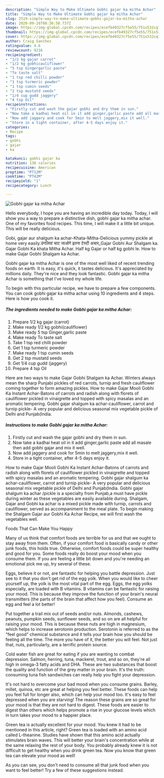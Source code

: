 ```yaml
---
description: "Simple Way to Make Ultimate Gobhi gajar ka mitha Achar"
title: "Simple Way to Make Ultimate Gobhi gajar ka mitha Achar"
slug: 2519-simple-way-to-make-ultimate-gobhi-gajar-ka-mitha-achar
date: 2020-09-16T08:36:58.737Z
image: https://img-global.cpcdn.com/recipes/ecefb49327cf5e55/751x532cq70/gobhi-gajar-ka-mitha-achar-recipe-main-photo.jpg
thumbnail: https://img-global.cpcdn.com/recipes/ecefb49327cf5e55/751x532cq70/gobhi-gajar-ka-mitha-achar-recipe-main-photo.jpg
cover: https://img-global.cpcdn.com/recipes/ecefb49327cf5e55/751x532cq70/gobhi-gajar-ka-mitha-achar-recipe-main-photo.jpg
author: Craig Sanchez
ratingvalue: 4.6
reviewcount: 9216
recipeingredient:
- "1/2 kg gajar carrot"
- "1/2 kg gobhicauliflower"
- "5 tsp Gingergarlic paste"
- "To taste salt"
- "1 tsp red chilli powder"
- "1 tsp turmeric powder"
- "1 tsp cumin seeds"
- "2 tsp mustatd seeds"
- "1/4 cup gudd jaggery"
- "4 tsp Oil"
recipeinstructions:
- "Firstly cut and wash the gajar gobhi and dry them in sun."
- "Now take a kadhai heat oil in it add ginger,garlic paste add all masale then add gobhi gajar and mix it well."
- "Now add jaggery and cook for 5min to melt jaggery,mix it well."
- "Store in a tight container, after 4-5 days enjoy it."
categories:
- Recipe
tags:
- gobhi
- gajar
- ka

katakunci: gobhi gajar ka 
nutrition: 138 calories
recipecuisine: American
preptime: "PT12M"
cooktime: "PT42M"
recipeyield: "1"
recipecategory: Lunch

---
```



![Gobhi gajar ka mitha Achar](https://img-global.cpcdn.com/recipes/ecefb49327cf5e55/751x532cq70/gobhi-gajar-ka-mitha-achar-recipe-main-photo.jpg)

Hello everybody, I hope you are having an incredible day today. Today, I will show you a way to prepare a distinctive dish, gobhi gajar ka mitha achar. One of my favorites food recipes. This time, I will make it a little bit unique. This will be really delicious.

Gobi, gajar aur shalgum ka achar-Khata-Mitha-Delicious yummy pickle at home very easily.उंगलियां चाट जाओगे इतना टेस्टी अचार_Gajar Gobhi Aur Shalgam ka. Gajar Gobhi Ka khata Mitha Achar. Half kg Gajar or half kg gobhi le. How to make Gajar Gobhi Shalgam ka Achar.

Gobhi gajar ka mitha Achar is one of the most well liked of recent trending foods on earth. It is easy, it's quick, it tastes delicious. It's appreciated by millions daily. They're nice and they look fantastic. Gobhi gajar ka mitha Achar is something that I've loved my whole life.


To begin with this particular recipe, we have to prepare a few components. You can cook gobhi gajar ka mitha achar using 10 ingredients and 4 steps. Here is how you cook it.

<!--inarticleads1-->

##### The ingredients needed to make Gobhi gajar ka mitha Achar:

1. Prepare 1/2 kg gajar (carrot)
1. Make ready 1/2 kg gobhi(cauliflower)
1. Make ready 5 tsp Ginger,garlic paste
1. Make ready To taste salt
1. Take 1 tsp red chilli powder
1. Get 1 tsp turmeric powder
1. Make ready 1 tsp cumin seeds
1. Get 2 tsp mustatd seeds
1. Get 1/4 cup gudd (jaggery)
1. Prepare 4 tsp Oil


Here are two ways to make Gajar Gobhi Shalgam ka Achar. Winters always mean the sharp Punjabi pickles of red carrots, turnip and fresh cauliflower coming together to form amazing pickles. How to make Gajar Mooli Gobhi Ka Instant Achar-Batons of carrots and radish along with florets of cauliflower pickled in vinaigrette and topped with spicy masalas and an aromatic tempering. Gobhi gajar shalgum ka achar-cauliflower, carrot and turnip pickle- A very popular and delicious seasonal mix vegetable pickle of Delhi and Punjab(India. 

<!--inarticleads2-->

##### Instructions to make Gobhi gajar ka mitha Achar:

1. Firstly cut and wash the gajar gobhi and dry them in sun.
1. Now take a kadhai heat oil in it add ginger,garlic paste add all masale then add gobhi gajar and mix it well.
1. Now add jaggery and cook for 5min to melt jaggery,mix it well.
1. Store in a tight container, after 4-5 days enjoy it.


How to make Gajar Mooli Gobhi Ka Instant Achar-Batons of carrots and radish along with florets of cauliflower pickled in vinaigrette and topped with spicy masalas and an aromatic tempering. Gobhi gajar shalgum ka achar-cauliflower, carrot and turnip pickle- A very popular and delicious seasonal mix vegetable pickle of Delhi and Punjab(India. Gobhi gajar shalgum ka achar /pickle is a specialty from Punjab,a must have pickle during winter as these vegetables are easily available during. Shalgam, Gajar and Gobhi ka achar is a mixed pickle made with turnip, carrots and cauliflower, served as accompaniment to the meal plate. To begin making the Shalgam Gajar aur Gobhi Ka Achar Recipe, we will first wash the vegetables well. 

Foods That Can Make You Happy


Many of us think that comfort foods are terrible for us and that we ought to stay away from them. Often, if your comfort food is basically candy or other junk foods, this holds true. Otherwise, comfort foods could be super healthy and good for you. Some foods really do boost your mood when you consume them. If you are feeling a little bit down and you're needing an emotional pick me up, try several of these.

Eggs, believe it or not, are fantastic for helping you battle depression. Just see to it that you don't get rid of the egg yolk. When you would like to cheer yourself up, the yolk is the most vital part of the egg. Eggs, the egg yolks especially, are loaded with B vitamins. B vitamins can be fantastic for raising your mood. This is because they improve the function of your brain's neural transmitters (the parts of the brain that affect how you feel). Consume an egg and feel a lot better!

Put together a trail mix out of seeds and/or nuts. Almonds, cashews, peanuts, pumpkin seeds, sunflower seeds, and so on are all helpful for raising your mood. This is because these nuts are high in magnesium, which helps to increase serotonin production. Serotonin is referred to as the "feel good" chemical substance and it tells your brain how you should be feeling all the time. The more you have of it, the better you will feel. Not just that, nuts, particularly, are a terrific protein source.

Cold water fish are great for eating if you are wanting to combat depression. Salmon, herring, tuna, mackerel, trout, and so on, they're all high in omega-3 fatty acids and DHA. These are two substances that boost the quality and function of the grey matter in your brain. It's the truth: consuming tuna fish sandwiches can really help you fight your depression. 

It's not hard to overcome your bad mood when you consume grains. Barley, millet, quinoa, etc are great at helping you feel better. These foods can help you feel full for longer also, which can help your mood too. It's easy to feel depressed when you are starving! The reason these grains are so great for your mood is that they are not hard to digest. These foods are easier to digest than others which helps promote a rise in your glucose levels which in turn takes your mood to a happier place.

Green tea is actually excellent for your mood. You knew it had to be mentioned in this article, right? Green tea is loaded with an amino acid called L-theanine. Studies have shown that this amino acid actually stimulates brain waves. This will better your brain's concentration while at the same relaxing the rest of your body. You probably already knew it is not difficult to get healthy when you drink green tea. Now you know that green tea can elevate your mood as well!

As you can see, you don't need to consume all that junk food when you want to feel better! Try  a few  of  these  suggestions  instead.

